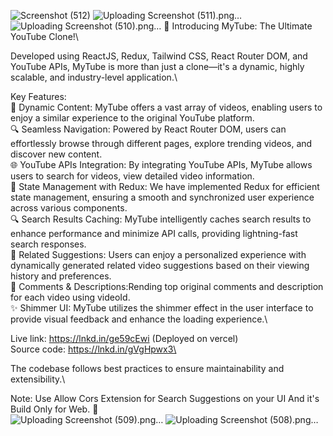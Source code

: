 ![Screenshot (512)](https://github.com/ThotaRitikesh/MyTube/assets/91207994/e3d2147c-8bfb-40cc-8624-8fe6aeb3a130)
![Uploading Screenshot (511).png…]()
![Uploading Screenshot (510).png…]()
🚀 Introducing MyTube: The Ultimate YouTube Clone!\

Developed using ReactJS, Redux, Tailwind CSS, React Router DOM, and YouTube APIs, MyTube is more than just a clone—it's a dynamic, highly scalable, and industry-level application.\

Key Features:\
🎥 Dynamic Content: MyTube offers a vast array of videos, enabling users to enjoy a similar experience to the original YouTube platform.\
🔍 Seamless Navigation: Powered by React Router DOM, users can effortlessly browse through different pages, explore trending videos, and discover new content.\
🌐 YouTube APIs Integration: By integrating YouTube APIs, MyTube allows users to search for videos, view detailed video information.\
🔐 State Management with Redux: We have implemented Redux for efficient state management, ensuring a smooth and synchronized user experience across various components.\
🔍 Search Results Caching: MyTube intelligently caches search results to enhance performance and minimize API calls, providing lightning-fast search responses.\
🧩 Related Suggestions: Users can enjoy a personalized experience with dynamically generated related video suggestions based on their viewing history and preferences.\
💬 Comments & Descriptions:Rending top original comments and description for each video using videoId.\
✨ Shimmer UI: MyTube utilizes the shimmer effect in the user interface to provide visual feedback and enhance the loading experience.\

Live link: https://lnkd.in/ge59cEwi (Deployed on vercel)\
Source code: https://lnkd.in/gVgHpwx3\

The codebase follows best practices to ensure maintainability and extensibility.\

Note: Use Allow Cors Extension for Search Suggestions on your UI And it's Build Only for Web. 🙏\
![Uploading Screenshot (509).png…]()
![Uploading Screenshot (508).png…]()


